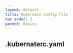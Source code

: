 ```yaml
---
layout: default
title: Kubernate config file
nav_order: 3
parent: Basics
---
```


## .kubernaterc.yaml
